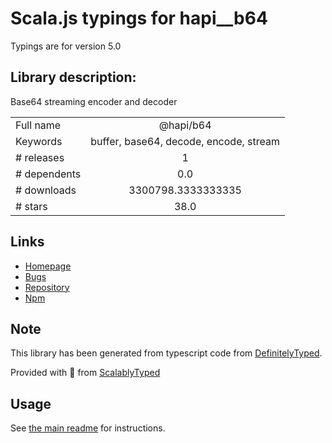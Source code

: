 
# Scala.js typings for hapi__b64

Typings are for version 5.0

## Library description:
Base64 streaming encoder and decoder

|                    |                 |
| ------------------ | :-------------: |
| Full name          | @hapi/b64 |
| Keywords           | buffer, base64, decode, encode, stream |
| # releases         | 1 |
| # dependents       | 0.0 |
| # downloads        | 3300798.3333333335 |
| # stars            | 38.0 |

## Links
- [Homepage](https://github.com/hapijs/b64#readme)
- [Bugs](https://github.com/hapijs/b64/issues)
- [Repository](https://github.com/hapijs/b64)
- [Npm](https://www.npmjs.com/package/%40hapi%2Fb64)
    


## Note
This library has been generated from typescript code from [DefinitelyTyped](https://definitelytyped.org).

Provided with :purple_heart: from [ScalablyTyped](https://github.com/oyvindberg/ScalablyTyped)

## Usage
See [the main readme](../../readme.md) for instructions.


